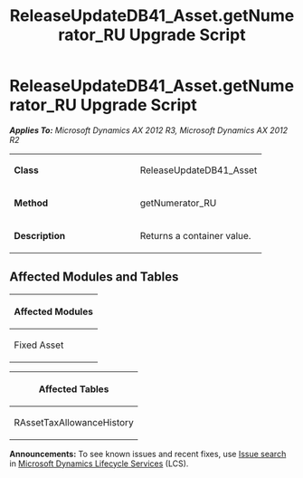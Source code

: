 ﻿---
title: ReleaseUpdateDB41_Asset.getNumerator_RU Upgrade Script
TOCTitle: ReleaseUpdateDB41_Asset.getNumerator_RU Upgrade Script
ms:assetid: 4e6dc019-36ba-7d86-04f0-b491e4cfbf51
ms:mtpsurl: https://msdn.microsoft.com/en-us/library/JJ685464(v=AX.60)
ms:contentKeyID: 49708167
ms.date: 05/18/2015
mtps_version: v=AX.60
---

# ReleaseUpdateDB41\_Asset.getNumerator\_RU Upgrade Script 


_**Applies To:** Microsoft Dynamics AX 2012 R3, Microsoft Dynamics AX 2012 R2_

<table>
<colgroup>
<col style="width: 50%" />
<col style="width: 50%" />
</colgroup>
<tbody>
<tr class="odd">
<td><p><strong>Class</strong></p></td>
<td><p>ReleaseUpdateDB41_Asset</p></td>
</tr>
<tr class="even">
<td><p><strong>Method</strong></p></td>
<td><p>getNumerator_RU</p></td>
</tr>
<tr class="odd">
<td><p><strong>Description</strong></p></td>
<td><p>Returns a container value.</p></td>
</tr>
</tbody>
</table>


## Affected Modules and Tables

<table>
<colgroup>
<col style="width: 100%" />
</colgroup>
<thead>
<tr class="header">
<th><p>Affected Modules</p></th>
</tr>
</thead>
<tbody>
<tr class="odd">
<td><p>Fixed Asset</p></td>
</tr>
</tbody>
</table>


<table>
<colgroup>
<col style="width: 100%" />
</colgroup>
<thead>
<tr class="header">
<th><p>Affected Tables</p></th>
</tr>
</thead>
<tbody>
<tr class="odd">
<td><p>RAssetTaxAllowanceHistory</p></td>
</tr>
</tbody>
</table>

  
**Announcements:** To see known issues and recent fixes, use [Issue search](http://go.microsoft.com/fwlink/?linkid=389258) in [Microsoft Dynamics Lifecycle Services](http://go.microsoft.com/fwlink/?linkid=306505) (LCS).

